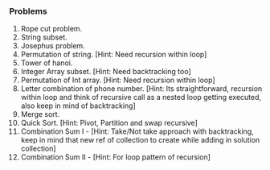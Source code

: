 ### Problems

1. Rope cut problem.
2. String subset.
3. Josephus problem.
4. Permutation of string. [Hint: Need recursion within loop]
5. Tower of hanoi.
6. Integer Array subset. [Hint: Need backtracking too]
7. Permutation of Int array. [Hint: Need recursion within loop]
8. Letter combination of phone number. [Hint: Its straightforward, recursion within loop and think of recursive call as a nested loop getting executed, also keep in mind of backtracking]
9. Merge sort.
10. Quick Sort. [Hint: Pivot, Partition and swap recursive]
11. Combination Sum I - [Hint: Take/Not take approach with backtracking, keep in mind that new ref of collection to create while adding in solution collection]
12. Combination Sum II - [Hint: For loop pattern of recursion]